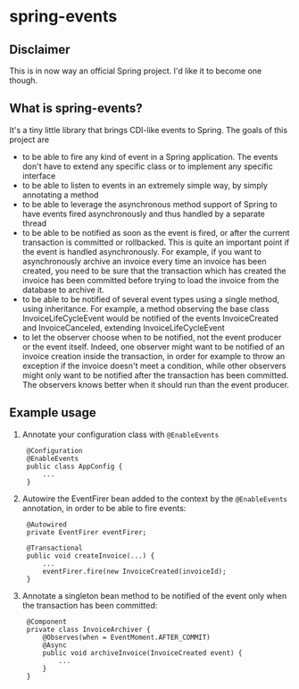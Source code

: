 # spring-events

## Disclaimer

This is in now way an official Spring project. I'd like it to become one though.

## What is spring-events?

It's a tiny little library that brings CDI-like events to Spring. The goals of this project are

 - to be able to fire any kind of event in a Spring application. The events don't have to extend any specific class or
   to implement any specific interface
 - to be able to listen to events in an extremely simple way, by simply annotating a method
 - to be able to leverage the asynchronous method support of Spring to have events fired asynchronously and thus handled
   by a separate thread
 - to be able to be notified as soon as the event is fired, or after the current transaction is committed or rollbacked.
   This is quite an important point if the event is handled asynchronously. For example, if you want to asynchronously
   archive an invoice every time an invoice has been created, you need to be sure that the transaction which has created
   the invoice has been committed before trying to load the invoice from the database to archive it.
 - to be able to be notified of several event types using a single method, using inheritance. For example, a method
   observing the base class InvoiceLifeCycleEvent would be notified of the events InvoiceCreated and InvoiceCanceled,
   extending InvoiceLifeCycleEvent
 - to let the observer choose when to be notified, not the event producer or the event itself. Indeed, one observer
   might want to be notified of an invoice creation inside the transaction, in order for example to throw an exception
   if the invoice doesn't meet a condition, while other observers might only want to be notified after the transaction
   has been committed. The observers knows better when it should run than the event producer.

## Example usage

1. Annotate your configuration class with `@EnableEvents`

        @Configuration
        @EnableEvents
        public class AppConfig {
            ...
        }

2. Autowire the EventFirer bean added to the context by the `@EnableEvents` annotation, in order to be able to fire
   events:

        @Autowired
        private EventFirer eventFirer;

        @Transactional
        public void createInvoice(...) {
            ...
            eventFirer.fire(new InvoiceCreated(invoiceId);
        }

3. Annotate a singleton bean method to be notified of the event only when the transaction has been committed:

        @Component
        private class InvoiceArchiver {
            @Observes(when = EventMoment.AFTER_COMMIT)
            @Async
            public void archiveInvoice(InvoiceCreated event) {
                ...
            }
        }
